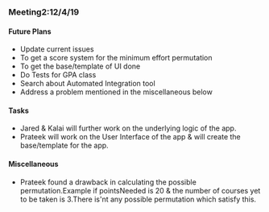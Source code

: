 ### Meeting2:12/4/19

#### Future Plans
- Update current issues
- To get a score system for the minimum effort permutation
- To get the base/template of UI done
- Do Tests for GPA class
- Search about Automated Integration tool
- Address a problem mentioned in the miscellaneous below

#### Tasks
- Jared & Kalai will further work on the underlying logic of the app.
- Prateek will work on the User Interface of the app & will create the base/template for the app.

#### Miscellaneous
- Prateek found a drawback in calculating the possible permutation.Example if pointsNeeded is 20 & the number of courses yet to be taken is
  3.There is'nt any possible permutation which satisfy this.